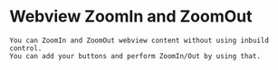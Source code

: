 # Webview ZoomIn and ZoomOut 
	
	You can ZoomIn and ZoomOut webview content without using inbuild control. 
	You can add your buttons and perform ZoomIn/Out by using that.
